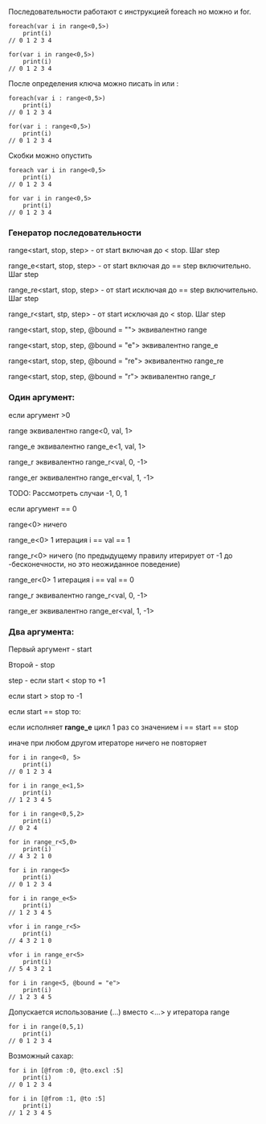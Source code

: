 Последовательности работают с инструкцией foreach но можно и for.

```
foreach(var i in range<0,5>)
    print(i) 
// 0 1 2 3 4

for(var i in range<0,5>)
    print(i) 
// 0 1 2 3 4
```

После определения ключа можно писать in или :

```
foreach(var i : range<0,5>)
    print(i) 
// 0 1 2 3 4

for(var i : range<0,5>)
    print(i) 
// 0 1 2 3 4
```

Скобки можно опустить

```
foreach var i in range<0,5>
    print(i) 
// 0 1 2 3 4

for var i in range<0,5>
    print(i) 
// 0 1 2 3 4
```

### Генератор последовательности

range<start, stop, step> - от start включая до < stop. Шаг step

range_e<start, stop, step> - от start включая до == step включительно. Шаг step

range_re<start, stop, step> - от start исключая до == step включительно. Шаг step

range_r<start, stp, step> - от start исключая до < stop. Шаг step

range<start, stop, step, @bound = ""> эквивалентно range

range<start, stop, step, @bound = "e"> эквивалентно range_e

range<start, stop, step, @bound = "re"> эквивалентно range_re

range<start, stop, step, @bound = "r"> эквивалентно range_r

### Один аргумент:

если аргумент >0

range<val> эквивалентно range<0, val, 1>

range_e<val> эквивалентно range_e<1, val, 1>

range_r<val> эквивалентно range_r<val, 0, -1>

range_er<val> эквивалентно range_er<val, 1, -1>

TODO: Рассмотреть случаи -1, 0, 1

если аргумент == 0

range<0> ничего

range_e<0> 1 итерация i == val == 1

range_r<0> ничего (по предыдущему правилу итерирует от -1 до -бесконечности, но это неожиданное поведение)

range_er<0> 1 итерация i == val == 0

range_r<val> эквивалентно range_r<val, 0, -1>

range_er<val> эквивалентно range_er<val, 1, -1>

### Два аргумента:

Первый аргумент - start

Второй - stop

step - если start < stop то +1

если start > stop то -1

если start == stop то:

если исполняет **range_e** цикл 1 раз со значением i == start == stop

иначе при любом другом итераторе ничего не повторяет

```
for i in range<0, 5>
    print(i)
// 0 1 2 3 4

for i in range_e<1,5>
    print(i)
// 1 2 3 4 5

for i in range<0,5,2>
    print(i)
// 0 2 4

for in range_r<5,0>
    print(i)
// 4 3 2 1 0
```

```
for i in range<5>
    print(i)
// 0 1 2 3 4

for i in range_e<5>
    print(i)
// 1 2 3 4 5

vfor i in range_r<5>
    print(i)
// 4 3 2 1 0

vfor i in range_er<5>
    print(i)
// 5 4 3 2 1
```

```
for i in range<5, @bound = "e">
    print(i)
// 1 2 3 4 5
```

Допускается использование (...) вместо <...> у итератора range

```
for i in range(0,5,1)
    print(i)
// 0 1 2 3 4
```

Возможный сахар:

```
for i in [@from :0, @to.excl :5]
    print(i)
// 0 1 2 3 4

for i in [@from :1, @to :5]
    print(i)
// 1 2 3 4 5
```